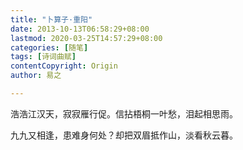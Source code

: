 ```yaml
---
title: "卜算子·重阳"
date: 2013-10-13T06:58:29+08:00
lastmod: 2020-03-25T14:57:29+08:00
categories: [随笔]
tags: [诗词曲赋]
contentCopyright: Origin
author: 易之

---
```



浩浩江汉天，寂寂雁行促。信拈梧桐一叶愁，泪起相思雨。

九九又相逢，患难身何处？却把双眉抵作山，淡看秋云暮。
